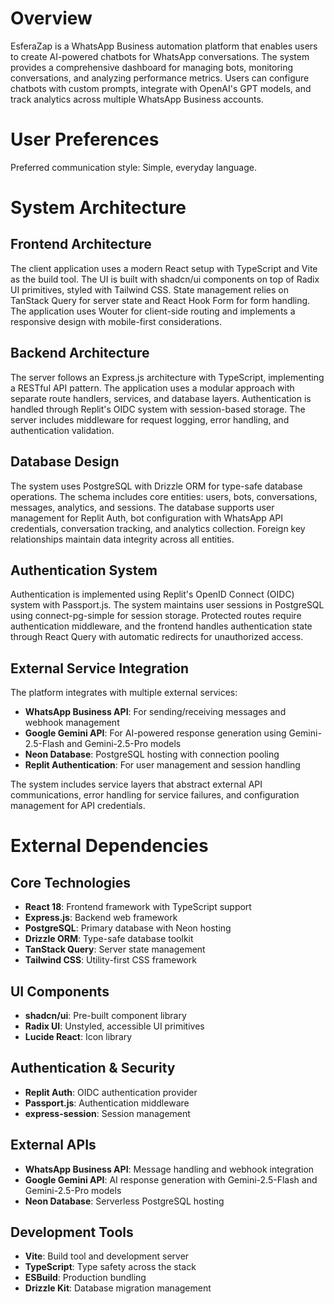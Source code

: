 # Overview

EsferaZap is a WhatsApp Business automation platform that enables users to create AI-powered chatbots for WhatsApp conversations. The system provides a comprehensive dashboard for managing bots, monitoring conversations, and analyzing performance metrics. Users can configure chatbots with custom prompts, integrate with OpenAI's GPT models, and track analytics across multiple WhatsApp Business accounts.

# User Preferences

Preferred communication style: Simple, everyday language.

# System Architecture

## Frontend Architecture
The client application uses a modern React setup with TypeScript and Vite as the build tool. The UI is built with shadcn/ui components on top of Radix UI primitives, styled with Tailwind CSS. State management relies on TanStack Query for server state and React Hook Form for form handling. The application uses Wouter for client-side routing and implements a responsive design with mobile-first considerations.

## Backend Architecture
The server follows an Express.js architecture with TypeScript, implementing a RESTful API pattern. The application uses a modular approach with separate route handlers, services, and database layers. Authentication is handled through Replit's OIDC system with session-based storage. The server includes middleware for request logging, error handling, and authentication validation.

## Database Design
The system uses PostgreSQL with Drizzle ORM for type-safe database operations. The schema includes core entities: users, bots, conversations, messages, analytics, and sessions. The database supports user management for Replit Auth, bot configuration with WhatsApp API credentials, conversation tracking, and analytics collection. Foreign key relationships maintain data integrity across all entities.

## Authentication System
Authentication is implemented using Replit's OpenID Connect (OIDC) system with Passport.js. The system maintains user sessions in PostgreSQL using connect-pg-simple for session storage. Protected routes require authentication middleware, and the frontend handles authentication state through React Query with automatic redirects for unauthorized access.

## External Service Integration
The platform integrates with multiple external services:
- **WhatsApp Business API**: For sending/receiving messages and webhook management
- **Google Gemini API**: For AI-powered response generation using Gemini-2.5-Flash and Gemini-2.5-Pro models
- **Neon Database**: PostgreSQL hosting with connection pooling
- **Replit Authentication**: For user management and session handling

The system includes service layers that abstract external API communications, error handling for service failures, and configuration management for API credentials.

# External Dependencies

## Core Technologies
- **React 18**: Frontend framework with TypeScript support
- **Express.js**: Backend web framework
- **PostgreSQL**: Primary database with Neon hosting
- **Drizzle ORM**: Type-safe database toolkit
- **TanStack Query**: Server state management
- **Tailwind CSS**: Utility-first CSS framework

## UI Components
- **shadcn/ui**: Pre-built component library
- **Radix UI**: Unstyled, accessible UI primitives
- **Lucide React**: Icon library

## Authentication & Security
- **Replit Auth**: OIDC authentication provider
- **Passport.js**: Authentication middleware
- **express-session**: Session management

## External APIs
- **WhatsApp Business API**: Message handling and webhook integration
- **Google Gemini API**: AI response generation with Gemini-2.5-Flash and Gemini-2.5-Pro models
- **Neon Database**: Serverless PostgreSQL hosting

## Development Tools
- **Vite**: Build tool and development server
- **TypeScript**: Type safety across the stack
- **ESBuild**: Production bundling
- **Drizzle Kit**: Database migration management